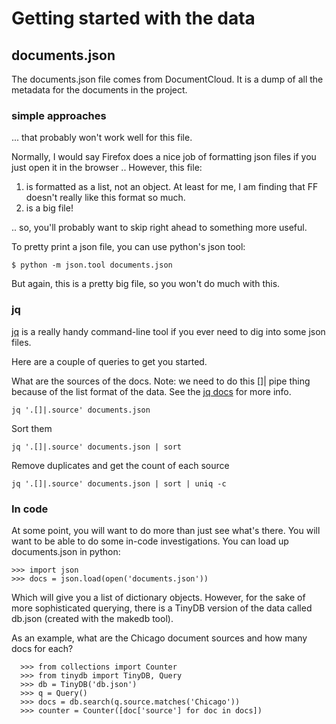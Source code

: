 # Getting started with the data

## documents.json

The documents.json file comes from DocumentCloud. It is a dump of all the metadata for the documents in the project.

### simple approaches

... that probably won't work well for this file.

Normally, I would say Firefox does a nice job of formatting json files if you just open it in the browser .. However, this file:

 1. is formatted as a list, not an object. At least for me, I am finding that FF doesn't really like this format so much.
 2. is a big file!

.. so, you'll probably want to skip right ahead to something more useful.

To pretty print a json file, you can use python's json tool:

```
$ python -m json.tool documents.json
```
But again, this is a pretty big file, so you won't do much with this.


### jq

[jq](https://stedolan.github.io/jq/) is a really handy command-line tool if you ever need to dig into some json files.

Here are a couple of queries to get you started.

What are the sources of the docs. Note: we need to do this []| pipe thing because of the list format of the data. See the [jq docs](https://stedolan.github.io/jq/) for more info.

```
jq '.[]|.source' documents.json
```

Sort them

```
jq '.[]|.source' documents.json | sort
```

Remove duplicates and get the count of each source

```
jq '.[]|.source' documents.json | sort | uniq -c
```

### In code

At some point, you will want to do more than just see what's there. You will want to be able to do some in-code investigations. You can load up documents.json in python:

```
>>> import json
>>> docs = json.load(open('documents.json'))
```

Which will give you a list of dictionary objects. However, for the sake of more sophisticated querying, there is a TinyDB version of the data called db.json (created with the makedb tool).

As an example, what are the Chicago document sources and how many docs for each?

```
  >>> from collections import Counter
  >>> from tinydb import TinyDB, Query
  >>> db = TinyDB('db.json')
  >>> q = Query()
  >>> docs = db.search(q.source.matches('Chicago'))
  >>> counter = Counter([doc['source'] for doc in docs])
```
